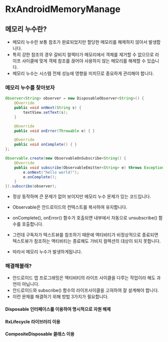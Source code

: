 # RxAndroidMemoryManage
## 메모리 누수란?
* 메모리 누수란 보통 참조가 완료되었지만 할당한 메모리를 해제하지 않아서 발생합니다.
* 특히 강한 참조의 경우 갈비지 컬렉터가 메모리에서 객체를 제거할 수 없으므로 라이프 사이클에 맞게 객체 참조를 끊어야 사용하지 않는 메모리를 해제할 수 있습니다.
* 메모리 누수는 시스템 전체 성능에 영향을 미치므로 중요하게 관리해야 합니다.
### 메모리 누수를 찾아보자
~~~java
Observer<String> observer = new DisposableObserver<String>() {
    @Override
    public void onNext(String s) {
        textView.setText(s);
    }

    @Override
    public void onError(Throwable e) { }

    @Override
    public void onComplete() { }
};

Observable.create(new ObservableOnSubscribe<String() {
    @Override
    public void subscribe(ObservableEmitter<String> e) throws Exception {
        e.onNext("hello world!");
        e.onComplete();
    }
}).subscribe(observer);
~~~

* 정상 동작하며 큰 문제가 없어 보이지만 메모리 누수 문제가 있는 코드입니다. 
* Observable은 안드로이드의 컨텍스트를 복사하여 유지합니다.
* onComplete(), onError() 함수가 호출되면 내부에서 자동으로 unsubscribe() 함수를 호출합니다.

* 그런데 구독자가 텍스트뷰를 참조하기 때문에 액티비티가 비정상적으로 종료되면 텍스트뷰가 참조하는 액티비티는 종료해도 가비지 컬렉션의 대상이 되지 못합니다.
* 따라서 메모리 누수가 발생하게됩니다.

### 해결해볼래?
* 안드로이드 앱 프로그래밍은 액티비티의 라이프 사이클을 다루는 작업이라 해도 과언이 아닙니다.
* 안드로이드와 subscribe() 함수의 라이프사이클을 고혀하여 잘 설계해야 합니다.
* 이런 문제를 해결하기 위해 방법 3가지가 필요합니다.

#### Disposable 인터페이스를 이용하여 명시적으로 자원 해제
#### RxLifecycle 라이브러리 이용
#### CompositeDisposable 클래스 이용